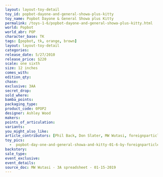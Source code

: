 ```yaml
---
layout: layout-toy-detail 
toy_id: popbot-dayone-and-general-showa-plus-kitty
toy_name: Popbot Dayone & General Showa plus Kitty
permalink: /toys-1-6/popbot-dayone-and-general-showa-plus-kitty.html
world: Popbot
world_abr: POP
character_base: TK
tags: [popbot, tk, orange, brown]
layout: layout-toy-detail
categories: 
release_date: 5/27/2010
release_price: $220 
scale: one sixth
size: 12 inches
comes_with: 
edition_qty: 
chase: 
exclusive: 3AA
secret_drop: 
sold_where: 
bamba_points: 
packaging_type: 
product_code: 0POP2
designer: Ashley Wood
makers: 
points_of_articulation: 
variants: 
you_might_also_like: 
article_contributors: [Phil Back, Don Slater, MW Wutasi, foreignparticle]
toy_pics: 
  -  popbot-day-one-and-general-showa-and-kitty-01-6-by-foreignparticle.jpg
backstory: 
sale_type: 
event_exclusive: 
event_details: 
source_doc: MW Wutasi - 3A spreadsheet - 01-15-2019
---
```

